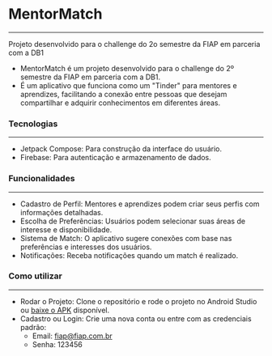 # MentorMatch
---

Projeto desenvolvido para o challenge do 2o semestre da FIAP em parceria com a DB1

- MentorMatch é um projeto desenvolvido para o challenge do 2º semestre da FIAP em parceria com a DB1. 
- É um aplicativo que funciona como um "Tinder" para mentores e aprendizes, facilitando a conexão entre pessoas que desejam compartilhar e adquirir conhecimentos em diferentes áreas.

### Tecnologias
---
- Jetpack Compose: Para construção da interface do usuário.
- Firebase: Para autenticação e armazenamento de dados.

### Funcionalidades
---
- Cadastro de Perfil: Mentores e aprendizes podem criar seus perfis com informações detalhadas.
- Escolha de Preferências: Usuários podem selecionar suas áreas de interesse e disponibilidade.
- Sistema de Match: O aplicativo sugere conexões com base nas preferências e interesses dos usuários.
- Notificações: Receba notificações quando um match é realizado.

### Como utilizar
---

- Rodar o Projeto: Clone o repositório e rode o projeto no Android Studio ou [baixe o APK](https://github.com/lazarusms/mentormatch/blob/main/install/app-debug.apk) disponível.
- Cadastro ou Login: Crie uma nova conta ou entre com as credenciais padrão:
    - Email: fiap@fiap.com.br
    - Senha: 123456
